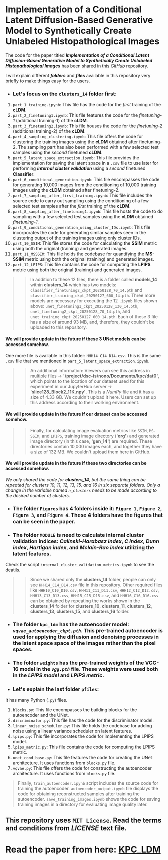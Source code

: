 # Implementation of a Conditional Latent Diffusion-Based Generative Model to Synthetically Create Unlabeled Histopathological Images

The code for the paper titled _**Implementation of a Conditional Latent Diffusion-Based Generative Model to Synthetically Create Unlabeled Histopathological Images**_ has been shared in this _GitHub_ repository.

I will explain different _**folders**_ and _**files**_ available in this repository very briefly to make things easy for the users.

- ### Let's focus on the `clusters_14` folder first:
1. `part_1_training.ipynb`: This file has the code for the _first_ training of the **cLDM**.
2. `part_2_finetuning1.ipynb`: This file features the code for the _finetuning-1_ (additional training-1) of the **cLDM**.
3. `part_3_finetuning2.ipynb`: This file houses the code for the _finetuning-2_ (additional training-2) of the **cLDM**.
4. `part_4_sampling_clustering.ipynb`: This file offers the code for clustering the training images using the **cLDM** obtained after finetuning-2. The sampling part has also been performed with a few selected test samples using the _second_ finetuned **cLDM**.
5. `part_5_latent_space_extraction.ipynb`: This file provides the implementation for saving the latent space in a `.csv` file to use later for performing _**internal cluster validation**_ using a _second_ finetuned **Classifier**.
6. `part_6_conditional_generation.ipynb`: This file encompasses the code for generating 10,000 images from the conditioning of 10,000 training images using the **cLDM** obtained after finetuning-2.
7. `part_7_sampling_after_first_training.ipynb`: This file includes the source code to carry out sampling using the conditioning of a few selected test samples after the _first_ training of the **cLDM**.
8. `part_8_sampling_after_finetuning1.ipynb`: This file hosts the code to do sampling with a few selected test samples using the **cLDM** obtained _finetuning-1_.
9. `part_9_conditional_generation_using_cluster_IDs.ipynb`: This file incorporates the code for generating similar samples seen in the clustering output of the training images using only cluster IDs.
10. `part_10_SSIM`: This file stores the code for calculating the **SSIM** metric using both the original (training) and generated images.
11. `part_11_MSSSIM`: This file holds the codebase for quantifying the **MS-SSIM** metric using both the original (training) and generated images.
12. `part_12_LPIPS`: This file contains the code for computing the **LPIPS** metric using both the original (training) and generated images.

>> In addition to these 12 files, there is a folder called **models_14** within **clusters_14** which has two models: `classifier_finetuning2_ckpt_20250128_70_14.pth` and `classifier_training_ckpt_20250127_600_14.pth`. Three more models are necessary for executing the 12 `.ipynb` files shown above: `unet_finetuning1_ckpt_20250128_130_14.pth`, `unet_finetuning2_ckpt_20250128_70_14.pth`, and `unet_training_ckpt_20250127_600_14.pth`. Each of these 3 file has a size of around 93 MB, and, therefore, they couldn't be uploaded to this repository.

#### We will provide update in the future if these 3 UNet models can be accessed somehow.

One more file is available in this folder: `HHH14_C14_D14.csv`. This is the same `.csv` file that we mentioned in `part_5_latent_space_extraction.ipynb`.

>> An additional information: Viewers can see this address in multiple files -> **'/project/dsc-is/nono/Documents/kpc/dat0'**, which points to the location of our dataset used for this experiment in our JupyterHub server -> **'slice128_Block2_11K.npy'**. This is a _NumPy_ file and it has a size of 4.33 GB. We couldn't upload it here. Users can set up this address according to their working environment.

#### We will provide update in the future if our dataset can be accessed somehow.

>> Finally, for calculating image evaluation metrics like `SSIM`, `MS-SSIM`, and `LPIPS`, training image directory (**'org'**) and generated image directory (in this case, **'gen_14'**) are required. These directories contain 10,000 images each, and together they have a size of 132 MB. We couldn't upload them here in GitHub.

#### We will provide update in the future if these two directories can be accessed somehow.

_We only shared the code for **clusters_14**, but the same thing can be repeated for clusters 10, 11, 12, 13, 15, and 16 in six separate folders. Only a change in the variable named `n_clusters` needs to be made according to the desired number of clusters_.

- ### The folder `Figures` has 4 folders inside it: `Figure 1`, `Figure 2`, `Figure 3`, and `Figure 4`. These 4 folders have the figures that can be seen in the paper.

- ### The folder `MODULE` is need to calculate internal cluster validation indices: _Calinski-Harabasz index_, _C index_, _Dunn index_, _Hartigan index_, and _Mclain-Rao index_ utilizing the latent features.

Check the script `internal_cluster_validation_metrics.ipynb` to see the deatils.

>> Since we shared only the **clusters_14** folder, people can only see `HHH14_C14_D14.csv` file in this repository. Other required files like `HHH10_C10_D10.csv`, `HHH11_C11_D11.csv`, `HHH12_C12_D12.csv`, `HHH13_C13_D13.csv`, `HHH15_C15_D15.csv`, and `HHH16_C16_D16.csv` can be obtained by repeating the works shown in the **clusters_14** folder for **clusters_10**, **clusters_11**, **clusters_12**, **clusters_13**, **clusters_15**, and **clusters_16** folder.

- ### The folder `kpc_ldm` has the autoencoder model: _`vqvae_autoencoder_ckpt.pth`_. This pre-trained autoencoder is used for applying the diffusion and denoising processes in the latent space space of the images rather than the pixel spaces.

- ### The folder `weights` has the pre-trained weights of the VGG-16 model in the _`vgg.pth`_ file. These weights were used both in the _LPIPS model_ and _LPIPS metric_.

- ### Let's explain the last folder `pfiles`:

It has many Python (`.py`) files.
1. `blocks.py`: This file encompasses the building blocks for the autoencoder and the UNet.
2. `discriminator.py`: This file has the code for the discriminator model.
3. `linear_noise_scheduler.py`: This file holds the codebase for adding noise using a linear variance scheduler on latent features.
4. `lpips.py`: This file incorporates the code for implementing the LPIPS model.
5. `lpips_metric.py`: This file contains the code for computing the LPIPS metric.
6. `unet_cond_base.py`: This file features the code for creating the UNet architecture. It uses functions from `blocks.py` file.
7. `vqvae.py`: This file offers the code for constructing the autoencoder architecture. It uses functions from `blocks.py` file.

> Finally, `train_autoencoder.ipynb` script includes the source code for training the autoencoder. `autoencoder_output.ipynb` file displays the code for obtaining reconstructed samples after training the autoencoder. `save_training_images.ipynb` shows the code for saving training images in a directory for evaluating image quality later.

## This repository uses `MIT License`. Read the terms and conditions from _LICENSE_ text file.

# Read the paper from here: [KPC_LDM](https://www.mdpi.com/2306-5354/12/7/764)
